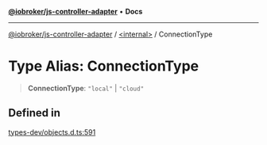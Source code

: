 [**@iobroker/js-controller-adapter**](../../README.md) • **Docs**

***

[@iobroker/js-controller-adapter](../../globals.md) / [\<internal\>](../README.md) / ConnectionType

# Type Alias: ConnectionType

> **ConnectionType**: `"local"` \| `"cloud"`

## Defined in

[types-dev/objects.d.ts:591](https://github.com/ioBroker/ioBroker.js-controller/blob/3daa8532c48e6c817fc472607ccec26424ca987e/packages/types-dev/objects.d.ts#L591)
